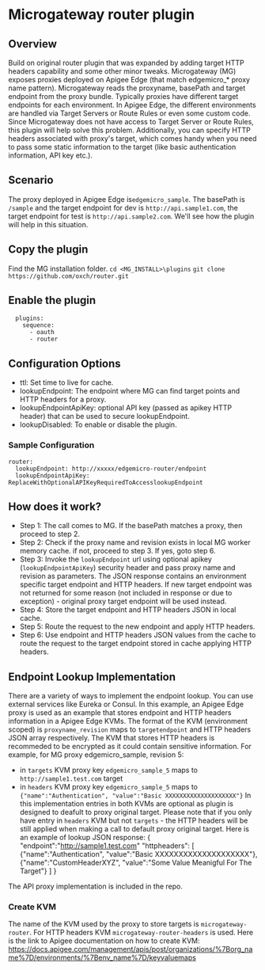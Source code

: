 # Microgateway router plugin  

## Overview
Build on original router plugin that was expanded by adding target HTTP headers capability and some other minor tweaks. Microgateway (MG) exposes proxies deployed on Apigee Edge (that match edgemicro_* proxy name pattern). Microgateway reads the proxyname, basePath and target endpoint from the proxy bundle. Typically proxies have different target endpoints for each environment. In Apigee Edge, the different environments are handled via Target Servers or Route Rules or even some custom code. Since Microgateway does not have access to Target Server or Route Rules, this plugin will help solve this problem. Additionally, you can specify HTTP headers associated with proxy's target, which comes handy when you need to pass some static information to the target (like basic authentication information, API key etc.).

## Scenario
The proxy deployed in Apigee Edge is`edgemicro_sample`. The basePath is `/sample` and the target endpoint for dev is `http://api.sample1.com`, the target endpoint for test is `http://api.sample2.com`. We'll see how the plugin will help in this situation.

## Copy the plugin
Find the MG installation folder. 
`cd <MG_INSTALL>\plugins`
`git clone https://github.com/oxch/router.git`

## Enable the plugin
```
  plugins:
    sequence:
      - oauth
      - router
```

## Configuration Options
* ttl: Set time to live for cache.
* lookupEndpoint: The endpoint where MG can find target points and HTTP headers for a proxy.
* lookupEndpointApiKey: optional API key (passed as apikey HTTP header) that can be used to secure lookupEndpoint.
* lookupDisabled: To enable or disable the plugin.

### Sample Configuration
```
router:
  lookupEndpoint: http://xxxxx/edgemicro-router/endpoint
  lookupEndpointApiKey: ReplaceWithOptionalAPIKeyRequiredToAccesslookupEndpoint
```

## How does it work?
* Step 1: The call comes to MG. If the basePath matches a proxy, then proceed to step 2.
* Step 2: Check if the proxy name and revision exists in local MG worker memory cache. if not, proceed to step 3. If yes, goto step 6.
* Step 3: Invoke the `lookupEndpoint` url using optional apikey (`lookupEndpointApiKey`) security header and pass proxy name and revision as parameters. The JSON response contains an environment specific target endpoint and HTTP headers. If new target endpoint was not returned for some reason (not included in response or due to exception) - original proxy target endpoint will be used instead.
* Step 4: Store the target endpoint and HTTP headers JSON in local cache. 
* Step 5: Route the request to the new endpoint and apply HTTP headers.
* Step 6: Use endpoint and HTTP headers JSON values from the cache to route the request to the target endpoint stored in cache applying HTTP headers.

## Endpoint Lookup Implementation
There are a variety of ways to implement the endpoint lookup. You can use external services like Eureka or Consul. In this example, an Apigee Edge proxy is used as an example that stores endpoint and HTTP headers information in a Apigee Edge KVMs. The format of the KVM (environment scoped) is `proxyname_revision` maps to `targetendpoint` and HTTP headers JSON array respectively. The KVM that stores HTTP headers is recommeded to be encrypted as it could contain sensitive information.  For example, for MG proxy edgemicro_sample, revision 5: 
* in `targets` KVM proxy key `edgemicro_sample_5` maps to `http://sample1.test.com` target
* in `headers` KVM proxy key `edgemicro_sample_5` maps to `{"name":"Authentication", "value":"Basic XXXXXXXXXXXXXXXXXXXX"}`
In this implementation entries in both KVMs are optional as plugin is designed to deafult to proxy original target. Please note that if you only have entry in `headers` KVM but not `targets` - the HTTP headers will be still applied when making a call to default proxy original target. Here is an example of lookup JSON response:
{
  "endpoint":"http://sample1.test.com"
  "httpheaders":
  [
    {"name":"Authentication", "value":"Basic XXXXXXXXXXXXXXXXXXXX"},
    {"name":"CustomHeaderXYZ", "value":"Some Value Meanigful For The Target"}
  ]
}

The API proxy implementation is included in the repo.

### Create KVM
The name of the KVM used by the proxy to store targets is `microgateway-router`. For HTTP headers KVM `microgateway-router-headers` is used. Here is the link to Apigee documentation on how to create KVM: https://docs.apigee.com/management/apis/post/organizations/%7Borg_name%7D/environments/%7Benv_name%7D/keyvaluemaps



